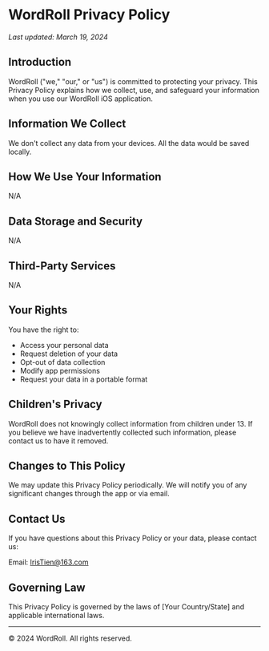 # WordRoll Privacy Policy

*Last updated: March 19, 2024*

## Introduction

WordRoll ("we," "our," or "us") is committed to protecting your privacy. This Privacy Policy explains how we collect, use, and safeguard your information when you use our WordRoll iOS application.

## Information We Collect

We don't collect any data from your devices. All the data would be saved locally.

## How We Use Your Information

N/A

## Data Storage and Security

N/A

## Third-Party Services

N/A

## Your Rights

You have the right to:
- Access your personal data
- Request deletion of your data
- Opt-out of data collection
- Modify app permissions
- Request your data in a portable format

## Children's Privacy

WordRoll does not knowingly collect information from children under 13. If you believe we have inadvertently collected such information, please contact us to have it removed.

## Changes to This Policy

We may update this Privacy Policy periodically. We will notify you of any significant changes through the app or via email.

## Contact Us

If you have questions about this Privacy Policy or your data, please contact us:

Email: IrisTien@163.com

## Governing Law

This Privacy Policy is governed by the laws of [Your Country/State] and applicable international laws.

---
© 2024 WordRoll. All rights reserved. 
